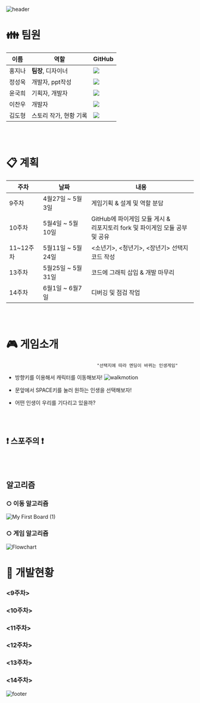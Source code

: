 ![header](https://capsule-render.vercel.app/api?type=waving&color=auto&height=300&fontSize=95&section=header&text=Tina&animation=fadeIn&fontAlignY=38&desc=오픈소스SW및실습%20-%2015팀&descAlignY=55&descAlign=50)
 
 
# :family: 팀원
|이름|역할|GitHub|
|------|---|---|
|홍지나|**팀장**, 디자이너| <a href="https://github.com/ddodoi"><img src="https://img.shields.io/badge/GitHub-000000?style=flat-square&logo=github&logoColor=white"/></a> |
|정성욱|개발자, ppt작성| <a href="https://github.com/oceanstar777"><img src="https://img.shields.io/badge/GitHub-000000?style=flat-square&logo=github&logoColor=white"/></a> |
|윤국희|기획자, 개발자| <a href="https://github.com/cookie-yoon"><img src="https://img.shields.io/badge/GitHub-000000?style=flat-square&logo=github&logoColor=white"/></a> |
|이찬우|개발자| <a href="https://github.com/cksdn43"><img src="https://img.shields.io/badge/GitHub-000000?style=flat-square&logo=github&logoColor=white"/></a> |
|김도형|스토리 작가, 현황 기록| <a href="https://github.com/dhkim98"><img src="https://img.shields.io/badge/GitHub-000000?style=flat-square&logo=github&logoColor=white"/></a> |
  
<br> 
  
</br> 
  
# :clipboard: 계획
|주차|날짜|내용|
|------|------|------|
|9주차|4월27일 ~ 5월3일|게임기획 & 설계 및 역할 분담|
|10주차|5월4일 ~ 5월10일|GitHub에 파이게임 모듈 게시 & <br> 리포지토리 fork 및 파이게임 모듈 공부 및 공유|
|11~12주차|5월11일 ~ 5월24일|<소년기>, <청년기>, <장년기> 선택지 코드 작성|
|13주차|5월25일 ~ 5월31일|코드에 그래픽 삽입 & 개발 마무리|
|14주차|6월1일 ~ 6월7일|디버깅 및 점검 작업|  

<br> 
  
</br>
  
# :video_game: 게임소개

                                      "선택지에 따라 엔딩이 바뀌는 인생게임"
                   
                   
 + 방향키를 이용해서 캐릭터를 이동해보자!  ![walkmotion](https://user-images.githubusercontent.com/101384306/170808526-b7a72b8a-82ae-4fc3-bee9-57c09cf9e194.gif)

 
 + 문앞에서 SPACE키를 눌러 원하는 인생을 선택해보자!  
 
 + 어떤 인생이 우리를 기다리고 있을까?
<br> 
  
</br>

## :heavy_exclamation_mark: 스포주의 :heavy_exclamation_mark:

<br> 
  
</br>
  
## 알고리즘

###  ○ 이동 알고리즘 
![My First Board (1)](https://user-images.githubusercontent.com/101384306/168837605-510ea7d5-c635-4168-850d-d78c07fd7c1d.jpg)
###  ○ 게임 알고리즘
![Flowchart](https://user-images.githubusercontent.com/101384306/168875991-a5c446d2-8875-4fa4-b340-b869a8281e3d.jpg)

 
   
# :mag_right: 개발현황
### <9주차>

### <10주차>

### <11주차>

### <12주차>

### <13주차>

### <14주차>


![footer](https://capsule-render.vercel.app/api?type=waving&color=auto&height=250&section=footer&text=감사합니다!!&animation=fadeIn&fontAlignY=65)
